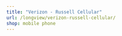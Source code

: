 ```yaml
---
title: "Verizon - Russell Cellular"
url: /longview/verizon-russell-cellular/
shop: mobile phone
---
```

